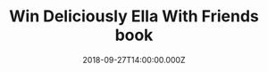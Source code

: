 ---
campaign-uuid: "c-4d4e0b4f-e5e5-4910-9bc5-552e98f10a1a"
type: "Competition"
category: "Gifts"
date: "2018-09-27T14:00:00.000Z"
end-date: "2018-10-27T23:59:00.000Z"
disable-form: false
is_promoted: false
has_entry_page: true
title: "Win Deliciously Ella With Friends book"
competition-description: "<p>Ella wants to prepare delicious food for you, your friends\
  \ and family, whatever the occasion. Whether you are planning a laid-back brunch,\
  \ a last-minute lunch or a fancy supper, she has it covered with hearty and filling\
  \ recipes that celebrate her natural eating philosophy</p>\n<p>We take of you so\
  \ don’t miss the chance of winning this amazing go-to book and start cooking healthier\
  \ food choices with Ella.</p>\n"
hero-header: "Win Deliciously Ella With Friends book"
terms-confirmation: "N/A"
banner-img: "https://assets.expresslyapp.com/asset-31c551bc-1f60-407d-a1f7-94f84c6e19da.jpg"
logo-left-href: "https://clubexpressly.io"
logo-left-image: "https://assets.expresslyapp.com/asset-f9b7edf2-e27d-41df-909f-06c0bfbbd825.jpg"
logo-left-title: "ClubExpressly"
bg-image-hero: "https://assets.expresslyapp.com/asset-e0863a9f-3f8b-4a55-bac5-4714ef5b1760.jpg"
bg-image-first: "https://assets.expresslyapp.com/asset-89266954-6433-4e9c-8996-bb2c0fc767c0.jpg"
section1-content: "<p>No more wondering whether certain dishes go together, Ella makes\
  \ life simple with her menus. With ideas and inspiration for every foodie occasion,\
  \ including cosy nights in for one, easy kitchen suppers, flavoursome feasts, birthday\
  \ parties, picnics and mocktails and cocktails.</p>\n<p>Treat your friends with\
  \ a delicious meal thanks to Ella.</p>\n"
entry-title: "Win Deliciously Ella With Friends book"
entry-content: "<p>Enter the draw to Win Deliciously Ella With Friends book\nby completing\
  \ the form below before 23:59 on 27th of October 2018.</p>\n"
has-winner: false
prize-description: "Deliciously Ella With Friends book"
special-conditions: "Multiple entries are allowed up to one every day.\r\nYou can\
  \ also find this competition in: \r\nhttps://aaa.nme.com/deliciously-ella-with-friends-book"
country-restrictions:
- "GB"
---